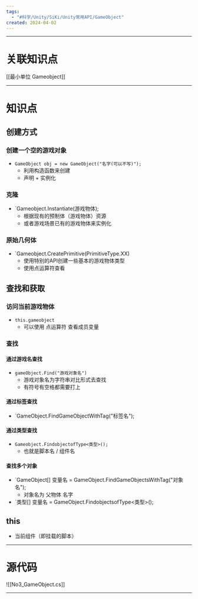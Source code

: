 ```yaml
---
tags:
  - "#科学/Unity/SiKi/Unity常用API/GameObject"
created: 2024-04-02
---
```


---
# 关联知识点

[[最小单位 Gameobject]]

---
# 知识点

## 创建方式

### 创建一个空的游戏对象

- `GameObject obj = new GameObject("名字(可以不写)");`
	- 利用构造函数来创建
	- 声明 + 实例化
### 克隆

- `Gameobject.Instantiate(游戏物体);
	- 根据现有的预制体（游戏物体）资源
	- 或者游戏场景已有的游戏物体来实例化
### 原始几何体

- `Gameobject.CreatePrimitive(PrimitiveType.XX)
	- 使用特别的API创建一些基本的游戏物体类型
	- 使用点运算符查看
## 查找和获取


### 访问当前游戏物体

- `this.gameobject`
	- 可以使用 点运算符 查看成员变量
### 查找
#### 通过游戏名查找

- `gameObject.Find("游戏对象名")`
	- 游戏对象名为字符串对比形式去查找
	- 有符号有空格都需要打上
#### 通过标签查找

- `GameObject.FindGameObjectWithTag("标签名");
#### 通过类型查找

- `Gameobject.FindobjectofType<类型>();`
	- 也就是脚本名 / 组件名
#### 查找多个对象

- `GameObject[] 变量名 = GameObject.FindGameObjectsWithTag("对象名");
	- 对象名为 父物体 名字
- `类型[] 变量名 = GameObject.FindobjectsofType<类型>();
## this

- 当前组件（即挂载的脚本）

---
# 源代码

![[No3_GameObject.cs]]

---